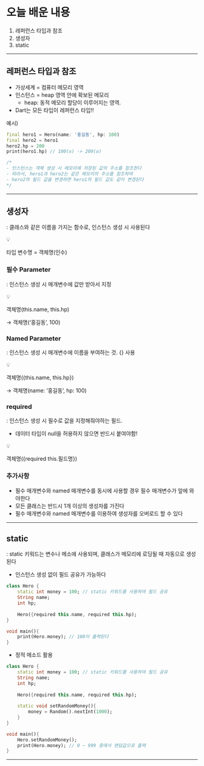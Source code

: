# 오늘 배운 내용

1. 레퍼런스 타입과 참조
2. 생성자
3. static

---

## 레퍼런스 타입과 참조

- 가상세계 = 컴퓨터 메모리 영역
- 인스턴스 = heap 영역 안에 확보된 메모리
    - heap: 동적 메모리 할당이 이루어지는 영역.
- Dart는 모든 타입이 레퍼런스 타입!!

예시)

```dart
final hero1 = Hero(name: '홍길동', hp: 100)
final hero2 = hero1
hero2.hp = 200
print(hero1.hp) // 100(x) -> 200(o)

/*
- 인스턴스는 객체 생성 시 메모리에 저장된 값의 주소를 참조한다
- 따라서, hero1과 hero2는 같은 메모리의 주소를 참조하며
- hero2의 필드 값을 변경하면 hero1의 필드 값도 같이 변경된다
*/
```

---

## 생성자

: 클래스와 같은 이름을 가지는 함수로, 인스턴스 생성 시 사용된다

<aside>
💡

타입 변수명 = 객체명(인수)

</aside>

### 필수 Parameter

: 인스턴스 생성 시 매개변수에 값만 받아서 지정

<aside>
💡

객체명(this.name, this.hp)

→ 객체명(‘홍길동’, 100)

</aside>

### Named Parameter

: 인스턴스 생성 시 매개변수에 이름을 부여하는 것. {} 사용 

<aside>
💡

객체명({this.name, this.hp})

→ 객체명(name: ‘홍길동’, hp: 100)

</aside>

### required

: 인스턴스 생성 시 필수로 값을 지정해줘야하는 필드. 

- 데이터 타입이 null을 허용하지 않으면 반드시 붙여야함!

<aside>
💡

객체명({required this.필드명})

</aside>

### 추가사항

- 필수 매개변수와 named 매개변수를 동시에 사용할 경우 필수 매개변수가 앞에 와야한다
- 모든 클래스는 반드시 1개 이상의 생성자를 가진다
- 필수 매개변수와 named 매개변수를 이용하여 생성자를 오버로드 할 수 있다

---

## static

: static 키워드는 변수나 메소에 사용되며, 클래스가 메모리에 로딩될 때 자동으로 생성된다

- 인스턴스 생성 없이 필드 공유가 가능하다

```dart
class Hero {
	static int money = 100; // static 키워드를 사용하여 필드 공유
	String name;
	int hp;
	
	Hero({required this.name, required this.hp);
}

void main(){
	print(Hero.money); // 100이 출력된다
}
```

- 정적 메소드 활용

```dart
class Hero {
	static int money = 100; // static 키워드를 사용하여 필드 공유
	String name;
	int hp;
	
	Hero({required this.name, required this.hp);
	
	static void setRandomMoney(){
		money = Random().nextInt(1000);
	}
}

void main(){
	Hero.setRandomMoney();
	print(Hero.money); // 0 ~ 999 중에서 랜덤값으로 출력
}
```

---